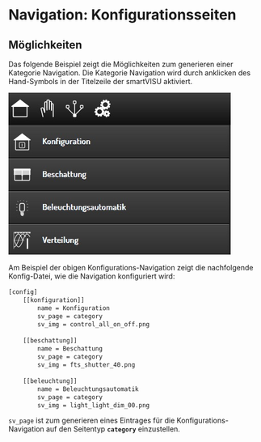 # Navigation: Konfigurationsseiten

## Möglichkeiten

Das folgende Beispiel zeigt die Möglichkeiten zum generieren einer Kategorie Navigation. Die Kategorie Navigation wird durch anklicken des Hand-Symbols in der Titelzeile der smartVISU aktiviert.

![Kategorie Navigation](assets/category_nav.jpg)


Am Beispiel der obigen Konfigurations-Navigation zeigt die nachfolgende Konfig-Datei, wie die Navigation konfiguriert wird:

```
[config]
    [[konfiguration]]
        name = Konfiguration
        sv_page = category
        sv_img = control_all_on_off.png

    [[beschattung]]
        name = Beschattung
        sv_page = category
        sv_img = fts_shutter_40.png

    [[beleuchtung]]
        name = Beleuchtungsautomatik
        sv_page = category
        sv_img = light_light_dim_00.png

```

``sv_page`` ist zum generieren eines Eintrages für die Konfigurations-Navigation auf den Seitentyp **``category``** einzustellen. 

